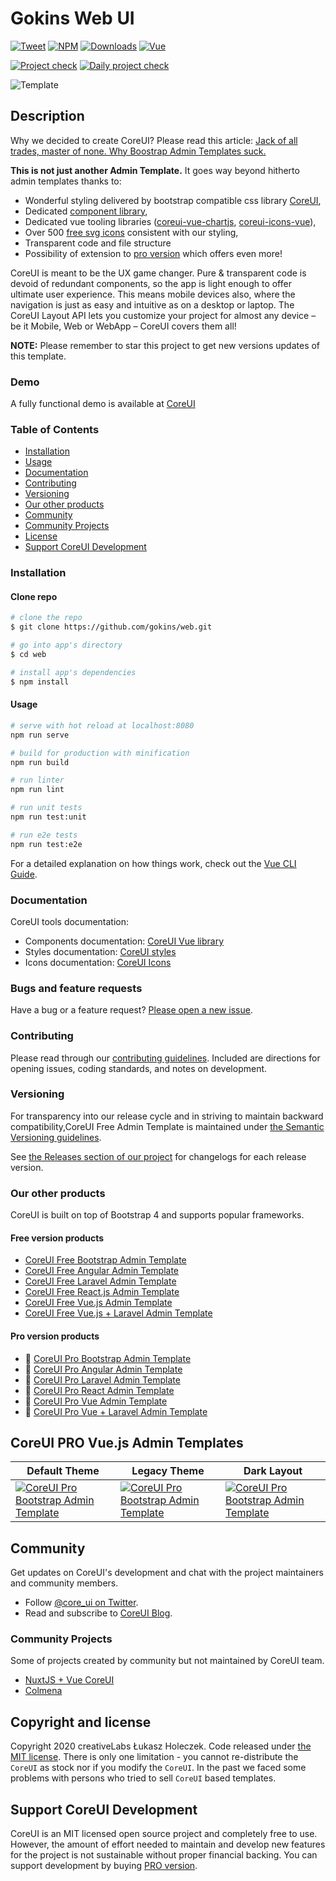 # Gokins Web UI

[![Tweet](https://img.shields.io/twitter/url/http/shields.io.svg?style=social)](https://twitter.com/intent/tweet?text=CoreUI%20-%20Free%20Vue%20Admin%20Template%20&url=http://coreui.io/vue/&hashtags=bootstrap,admin,template,dashboard,panel,free,angular,react,vue)
[![NPM][npm-coreui-vue-badge-latest]][npm-coreui-vue]
[![Downloads](https://img.shields.io/npm/dm/@coreui/vue.svg?style=flat-square)][coreui]
[![Vue](https://img.shields.io/badge/Vue-^2.6.11-brightgreen.svg?style=flat-square)][coreui]

[![Project check](https://github.com/coreui/coreui-free-vue-admin-template/actions/workflows/project-check.yml/badge.svg)](https://github.com/coreui/coreui-free-vue-admin-template/actions/workflows/project-check.yml)
[![Daily project check](https://github.com/coreui/coreui-free-vue-admin-template/actions/workflows/daily-project-check.yml/badge.svg)](https://github.com/coreui/coreui-free-vue-admin-template/actions/workflows/daily-project-check.yml)

[npm-coreui-vue]: https://www.npmjs.com/package/@coreui/vue
[npm-coreui-vue-badge-latest]: https://img.shields.io/npm/v/@coreui/vue/latest?style=flat-square&color=brightgreen  
[coreui]: https://coreui.io/vue

![Template](https://coreui.io/images/github/vue-free-template-3.gif)

## Description

Why we decided to create CoreUI? Please read this article: [Jack of all trades, master of none. Why Boostrap Admin Templates suck.](https://medium.com/@lukaszholeczek/jack-of-all-trades-master-of-none-5ea53ef8a1f#.7eqx1bcd8)

**This is not just another Admin Template.** It goes way beyond hitherto admin templates thanks to:

- Wonderful styling delivered by bootstrap compatible css library [CoreUI](https://coreui.io/docs/3.0-beta/),
- Dedicated [component library](https://coreui.io/vue/docs/),
- Dedicated vue tooling libraries ([coreui-vue-chartjs](https://coreui.io/vue/docs/components/charts), [coreui-icons-vue](https://github.com/coreui/coreui-icons-vue)),
- Over 500 [free svg icons](https://coreui.io/icons) consistent with our styling,
- Transparent code and file structure
- Possibility of extension to [pro version](https://coreui.io/vue) which offers even more!

CoreUI is meant to be the UX game changer. Pure & transparent code is devoid of redundant components, so the app is light enough to offer ultimate user experience. This means mobile devices also, where the navigation is just as easy and intuitive as on a desktop or laptop. The CoreUI Layout API lets you customize your project for almost any device – be it Mobile, Web or WebApp – CoreUI covers them all!

**NOTE:** Please remember to star this project to get new versions updates of this template.

### Demo

A fully functional demo is available at [CoreUI](http://coreui.io/vue/)

### Table of Contents

- [Installation](#installation)
- [Usage](#usage)
- [Documentation](#documentation)
- [Contributing](#contributing)
- [Versioning](#versioning)
- [Our other products](#our-other-products)
- [Community](#community)
- [Community Projects](#community-projects)
- [License](#copyright-and-license)
- [Support CoreUI Development](#support-coreui-development)

### Installation

#### Clone repo

``` bash
# clone the repo
$ git clone https://github.com/gokins/web.git

# go into app's directory
$ cd web

# install app's dependencies
$ npm install
```

#### Usage

``` bash
# serve with hot reload at localhost:8080
npm run serve

# build for production with minification
npm run build

# run linter
npm run lint

# run unit tests
npm run test:unit

# run e2e tests
npm run test:e2e

```

For a detailed explanation on how things work, check out the [Vue CLI Guide](https://cli.vuejs.org/guide/).

### Documentation

CoreUI tools documentation:

- Components documentation: [CoreUI Vue library](https://coreui.io/vue/docs)
- Styles documentation: [CoreUI styles](https://coreui.io/docs/3.0-beta/)
- Icons documentation: [CoreUI Icons](http://coreui.io/icons)

### Bugs and feature requests

Have a bug or a feature request? [Please open a new issue](https://github.com/coreui/coreui-free-vue-admin-template/issues).

### Contributing

Please read through our [contributing guidelines](https://github.com/coreui/coreui-free-vue-admin-template/blob/master/.github/CONTRIBUTING.md). Included are directions for opening issues, coding standards, and notes on development.

### Versioning

For transparency into our release cycle and in striving to maintain backward compatibility,CoreUI Free Admin Template is maintained under [the Semantic Versioning guidelines](http://semver.org/).

See [the Releases section of our project](https://github.com/coreui/coreui-free-vue-admin-template/releases) for changelogs for each release version.

### Our other products

CoreUI is built on top of Bootstrap 4 and supports popular frameworks.

#### Free version products

* [CoreUI Free Bootstrap Admin Template](https://github.com/coreui/coreui-free-bootstrap-admin-template)
* [CoreUI Free Angular Admin Template](https://github.com/coreui/coreui-free-angular-admin-template)
* [CoreUI Free Laravel Admin Template](https://github.com/coreui/coreui-free-laravel-admin-template)
* [CoreUI Free React.js Admin Template](https://github.com/coreui/coreui-free-react-admin-template)
* [CoreUI Free Vue.js Admin Template](https://github.com/coreui/coreui-free-vue-admin-template)
* [CoreUI Free Vue.js + Laravel Admin Template](https://github.com/coreui/coreui-free-vue-laravel-admin-template)

#### Pro version products

* 💪  [CoreUI Pro Bootstrap Admin Template](https://coreui.io/pro/)
* 💪  [CoreUI Pro Angular Admin Template](https://coreui.io/pro/angular)
* 💪  [CoreUI Pro Laravel Admin Template](https://coreui.io/pro/laravel)
* 💪  [CoreUI Pro React Admin Template](https://coreui.io/pro/react)
* 💪  [CoreUI Pro Vue Admin Template](https://coreui.io/pro/vue)
* 💪  [CoreUI Pro Vue + Laravel Admin Template](https://coreui.io/pro/vue-laravel)

## CoreUI PRO Vue.js Admin Templates

| Default Theme | Legacy Theme | Dark Layout |
| --- | --- | --- |
| [![CoreUI Pro Bootstrap Admin Template](https://coreui.io/images/mockups/mockup_3_1_default.png)](https://coreui.io/pro/vue/) | [![CoreUI Pro Bootstrap Admin Template](https://coreui.io/images/mockups/mockup_3_1_legacy.png)](https://coreui.io/pro/vue/)| [![CoreUI Pro Bootstrap Admin Template](https://coreui.io/images/mockups/mockup_3_1_dark.png)](https://coreui.io/pro/vue/)

## Community

Get updates on CoreUI's development and chat with the project maintainers and community members.

- Follow [@core_ui on Twitter](https://twitter.com/core_ui).
- Read and subscribe to [CoreUI Blog](https://coreui.ui/blog/).

### Community Projects

Some of projects created by community but not maintained by CoreUI team.

- [NuxtJS + Vue CoreUI](https://github.com/muhibbudins/nuxt-coreui)
- [Colmena](https://github.com/colmena/colmena)

## Copyright and license

Copyright 2020 creativeLabs Łukasz Holeczek. Code released under [the MIT license](https://github.com/coreui/coreui-free-vue-admin-template/blob/master/LICENSE).
There is only one limitation - you cannot re-distribute the `CoreUI` as stock nor if you modify the `CoreUI`. In the past we faced some problems with persons who tried to sell `CoreUI` based templates.

## Support CoreUI Development

CoreUI is an MIT licensed open source project and completely free to use. However, the amount of effort needed to maintain and develop new features for the project is not sustainable without proper financial backing. You can support development by buying [PRO version](https://coreui.io/pro/).
